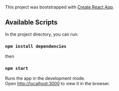 This project was bootstrapped with [Create React App](https://github.com/facebook/create-react-app).

## Available Scripts

In the project directory, you can run:

### `npm install dependencies`

then

### `npm start`

Runs the app in the development mode.<br />
Open [http://localhost:3000](http://localhost:3000) to view it in the browser.
